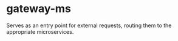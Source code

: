 # gateway-ms
Serves as an entry point for external requests, routing them to the appropriate microservices.

